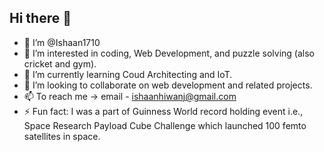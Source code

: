 ## Hi there 👋
- 👋 I’m @Ishaan1710
- 👀 I’m interested in coding, Web Development, and puzzle solving (also cricket and gym).
- 🌱 I’m currently learning Coud Architecting and IoT.
- 💞️ I’m looking to collaborate on web development and related projects.
- 📫 To reach me -> email - ishaanhiwanj@gmail.com
- ⚡ Fun fact: I was a part of Guinness World record holding event i.e., Space Research Payload Cube Challenge which launched 100 femto satellites in space.
<!--
**Ishaan1710/Ishaan1710** is a ✨ _special_ ✨ repository because its `README.md` (this file) appears on your GitHub profile.

Here are some ideas to get you started:

- 🔭 I’m currently working on ...
- 🌱 I’m currently learning ...
- 👯 I’m looking to collaborate on ...
- 🤔 I’m looking for help with ...
- 💬 Ask me about ...
- 📫 How to reach me: ...
- 😄 Pronouns: ...

-->
